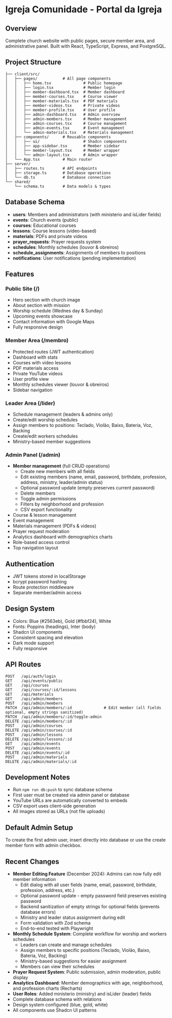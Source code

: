 # Igreja Comunidade - Portal da Igreja

## Overview
Complete church website with public pages, secure member area, and administrative panel. Built with React, TypeScript, Express, and PostgreSQL.

## Project Structure
```
├── client/src/
│   ├── pages/           # All page components
│   │   ├── home.tsx              # Public homepage
│   │   ├── login.tsx             # Member login
│   │   ├── member-dashboard.tsx  # Member dashboard
│   │   ├── member-courses.tsx    # Course viewer
│   │   ├── member-materials.tsx  # PDF materials
│   │   ├── member-videos.tsx     # Private videos
│   │   ├── member-profile.tsx    # User profile
│   │   ├── admin-dashboard.tsx   # Admin overview
│   │   ├── admin-members.tsx     # Member management
│   │   ├── admin-courses.tsx     # Course management
│   │   ├── admin-events.tsx      # Event management
│   │   └── admin-materials.tsx   # Materials management
│   ├── components/      # Reusable components
│   │   ├── ui/                   # Shadcn components
│   │   ├── app-sidebar.tsx       # Member sidebar
│   │   ├── member-layout.tsx     # Member wrapper
│   │   └── admin-layout.tsx      # Admin wrapper
│   └── App.tsx          # Main router
├── server/
│   ├── routes.ts        # API endpoints
│   ├── storage.ts       # Database operations
│   └── db.ts            # Database connection
└── shared/
    └── schema.ts        # Data models & types
```

## Database Schema
- **users**: Members and administrators (with ministerio and isLider fields)
- **events**: Church events (public)
- **courses**: Educational courses
- **lessons**: Course lessons (video-based)
- **materials**: PDFs and private videos
- **prayer_requests**: Prayer requests system
- **schedules**: Monthly schedules (louvor & obreiros)
- **schedule_assignments**: Assignments of members to positions
- **notifications**: User notifications (pending implementation)

## Features

### Public Site (/)
- Hero section with church image
- About section with mission
- Worship schedule (Wednes day & Sunday)
- Upcoming events showcase
- Contact information with Google Maps
- Fully responsive design

### Member Area (/membro)
- Protected routes (JWT authentication)
- Dashboard with stats
- Courses with video lessons
- PDF materials access
- Private YouTube videos
- User profile view
- Monthly schedules viewer (louvor & obreiros)
- Sidebar navigation

### Leader Area (/lider)
- Schedule management (leaders & admins only)
- Create/edit worship schedules
- Assign members to positions: Teclado, Violão, Baixo, Bateria, Voz, Backing
- Create/edit workers schedules
- Ministry-based member suggestions

### Admin Panel (/admin)
- **Member management** (full CRUD operations)
  - Create new members with all fields
  - Edit existing members (name, email, password, birthdate, profession, address, ministry, leader/admin status)
  - Optional password update (empty preserves current password)
  - Delete members
  - Toggle admin permissions
  - Filters by neighborhood and profession
  - CSV export functionality
- Course & lesson management
- Event management
- Materials management (PDFs & videos)
- Prayer request moderation
- Analytics dashboard with demographics charts
- Role-based access control
- Top navigation layout

## Authentication
- JWT tokens stored in localStorage
- bcrypt password hashing
- Route protection middleware
- Separate member/admin access

## Design System
- Colors: Blue (#2563eb), Gold (#fbbf24), White
- Fonts: Poppins (headings), Inter (body)
- Shadcn UI components
- Consistent spacing and elevation
- Dark mode support
- Fully responsive

## API Routes
```
POST   /api/auth/login
GET    /api/events/public
GET    /api/courses
GET    /api/courses/:id/lessons
GET    /api/materials
GET    /api/admin/members
POST   /api/admin/members
PATCH  /api/admin/members/:id              # Edit member (all fields optional, empty strings sanitized)
PATCH  /api/admin/members/:id/toggle-admin
DELETE /api/admin/members/:id
POST   /api/admin/courses
DELETE /api/admin/courses/:id
POST   /api/admin/lessons
DELETE /api/admin/lessons/:id
GET    /api/admin/events
POST   /api/admin/events
DELETE /api/admin/events/:id
POST   /api/admin/materials
DELETE /api/admin/materials/:id
```

## Development Notes
- Run `npm run db:push` to sync database schema
- First user must be created via admin panel or database
- YouTube URLs are automatically converted to embeds
- CSV export uses client-side generation
- All images stored as URLs (not file uploads)

## Default Admin Setup
To create the first admin user, insert directly into database or use the create member form with admin checkbox.

## Recent Changes
- **Member Editing Feature** (December 2024): Admins can now fully edit member information
  - Edit dialog with all user fields (name, email, password, birthdate, profession, address, etc.)
  - Optional password update - empty password field preserves existing password
  - Backend sanitization of empty strings for optional fields (prevents database errors)
  - Ministry and leader status assignment during edit
  - Form validation with Zod schema
  - End-to-end tested with Playwright
- **Monthly Schedule System**: Complete workflow for worship and workers schedules
  - Leaders can create and manage schedules
  - Assign members to specific positions (Teclado, Violão, Baixo, Bateria, Voz, Backing)
  - Ministry-based suggestions for easier assignment
  - Members can view their schedules
- **Prayer Request System**: Public submission, admin moderation, public display
- **Analytics Dashboard**: Member demographics with age, neighborhood, and profession charts (Recharts)
- **User Roles**: Added ministerio (ministry) and isLider (leader) fields
- Complete database schema with relations
- Design system configured (blue, gold, white)
- All components use Shadcn UI patterns
